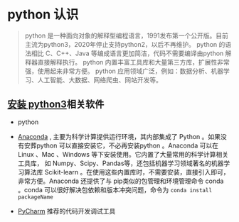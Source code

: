 # python 认识

> python 是一种面向对象的解释型编程语言，1991发布第一个公开版。目前主流为python3，2020年停止支持python2，以后不再维护。
> python 的语法相比 C、C++、Java 等编成语言更加简洁，代码不需要编译由python 解释器直接解释执行。 python 内置丰富工具库和大量第三方库，扩展性非常强，使用起来非常方便。
> python 应用领域广泛，例如：数据分析、机器学习、人工智能、大数据、网络爬虫、网站开发等。

## [安装 python3](www.python.org)相关软件

- python

- [Anaconda](www.anaconda.com) , 主要为科学计算提供运行环境，其内部集成了 Python 。如果没有安葬python 可以直接安装它，不必再安装python 。Anaconda 可以在 Linux 、Mac 、Windows 等下安装使用。它内置了大量常用的科学计算相关工具库， 如 Numpy、Scipy、Pandas等，还包括机器学习领域著名的机器学习算法库 Scikit-learn 。在使用这些内置库时，不需要安装，直接引入即可，非常方便。Anaconda 还提供了与 pip类似的包管理和环境管理命令 conda 。conda 可以很好解决包依赖和版本冲突问题，命令为 ``` conda install packageName ```

- [PyCharm](www.jetbrains.com/pycharm) 推荐的代码开发调试工具

